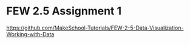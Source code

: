 # FEW 2.5 Assignment 1

https://github.com/MakeSchool-Tutorials/FEW-2-5-Data-Visualization-Working-with-Data
